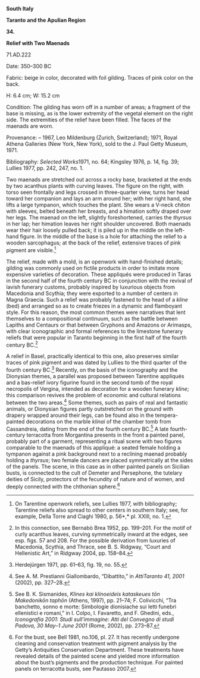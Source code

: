 **South Italy**

**Taranto and the Apulian Region**

**34.**

**Relief with Two Maenads**

71.AD.222

<span class="smcaps">Date: 350–300</span> BC

<span class="smcaps">Fabric</span>: beige in color,
decorated with foil gilding. Traces of pink color on the back.

H: 6.4 cm; W: 15.2 cm

<span class="smcaps">Condition:</span> The gilding has
worn off in a number of areas; a fragment of the base is missing, as is
the lower extremity of the vegetal element on the right side. The
extremities of the relief have been filled. The faces of the maenads are
worn.

<span class="smcaps">Provenance</span>: – 1967, Leo
Mildenburg (Zurich, Switzerland); 1971, Royal Athena Galleries (New
York, New York), sold to the J. Paul Getty Museum, 1971.

<span class="smcaps">Bibliography: *Selected
Works*</span>1971, no. 64; <span
class="smcaps">Kingsley</span> 1976, p. 14, fig. 39;
<span class="smcaps">Lullies</span> 1977, pp. 242,
247, no. 1.

Two maenads are stretched out across a rocky base, bracketed at the ends
by two acanthus plants with curving leaves. The figure on the right,
with torso seen frontally and legs crossed in three-quarter view, turns
her head toward her companion and lays an arm around her; with her right
hand, she lifts a large tympanon, which touches the plant. She wears a
V-neck chiton with sleeves, belted beneath her breasts, and a himation
softly draped over her legs. The maenad on the left, slightly
foreshortened, carries the *thyrsus* in her lap; her himation leaves her
right shoulder uncovered. Both maenads wear their hair loosely pulled
back; it is piled up in the middle on the left-hand figure. In the
middle of the base is a hole for attaching the relief to a wooden
sarcophagus; at the back of the relief, extensive traces of pink pigment
are visible.[^1]

The relief, made with a mold, is an openwork with hand-finished details;
gilding was commonly used on fictile products in order to imitate more
expensive varieties of decoration. These appliqués were produced in
Taras in the second half of the fourth century <span
class="smcaps">BC</span> in conjunction with the
revival of lavish funerary customs, probably inspired by luxurious
objects from Macedonia and Scythia; they were exported to a number of
centers in Magna Graecia. Such a relief was probably fastened to the
head of a *kline* (bed) and arranged so as to create friezes in a
dynamic and flamboyant style. For this reason, the most common themes
were narratives that lent themselves to a compositional continuum, such
as the battle between Lapiths and Centaurs or that between Gryphons and
Amazons or Arimasps, with clear iconographic and formal references to
the limestone funerary reliefs that were popular in Taranto beginning in
the first half of the fourth century <span
class="smcaps">BC.</span>[^2]

A relief in Basel, practically identical to this one, also preserves
similar traces of pink pigment and was dated by Lullies to the third
quarter of the fourth century <span
class="smcaps">BC.</span>[^3] Recently, on the basis
of the iconography and the Dionysian themes, a parallel was proposed
between Tarentine appliqués and a bas-relief ivory figurine found in the
second tomb of the royal necropolis of Vergina, intended as decoration
for a wooden funerary *kline*; this comparison revives the problem of
economic and cultural relations between the two areas.[^4] Some themes,
such as pairs of real and fantastic animals, or Dionysian figures partly
outstretched on the ground with drapery wrapped around their legs, can
be found also in the tempera-painted decorations on the marble *klinai*
of the chamber tomb from Cassandreia, dating from the end of the fourth
century <span class="smcaps">BC.</span>[^5] A late
fourth-century terracotta from Morgantina presents in the front a
painted panel, probably part of a garment, representing a ritual scene
with two figures comparable to the maenads of this appliqué: a seated
female holding a tympanon against a pink background next to a reclining
maenad probably holding a *thyrsus*; two female dancers are placed
symmetrically at the sides of the panels. The scene, in this case as in
other painted panels on Sicilian busts, is connected to the cult of
Demeter and Persephone, the tutelary deities of Sicily, protectors of
the fecundity of nature and of women, and deeply connected with the
chthonian sphere.[^6]

[^1]: On Tarentine openwork reliefs, see <span
    class="smcaps">Lullies</span> 1977, with
    bibliography; Tarentine reliefs also spread to other centers in
    southern Italy; see, for example, <span
    class="smcaps">Della Torre and Ciaghi</span> 1980,
    p. 56*,* pl. XXIII, no. 1.

[^2]: In this connection, see <span
    class="smcaps">Bernabò Brea</span> 1952, pp.
    199–201. For the motif of curly acanthus leaves, curving
    symmetrically inward at the edges, see esp. figs. 57 and 208. For
    the possible derivation from luxuries of Macedonia, Scythia, and
    Thrace, see B. S. Ridgway, “Court and Hellenistic Art,” in <span
    class="smcaps">Ridgway</span> 2004, pp. 158–84.

[^3]: <span class="smcaps">Herdejürgen</span> 1971,
    pp. 61–63, fig. 19, no. 55.

[^4]: See A. M. Prestianni Giallombardo, “Dibattito,” in *AttiTaranto
    41, 2001* (2002), pp. 327–28.

[^5]: See B. K. Sismanides, *Klines kai klinoeideis kataskeues tōn
    Makedonikōn taphōn* (Athens, 1997), pp. 21–74; F. Colivicchi, “Tra
    banchetto, sonno e morte: Simbologie dionisiache sui letti funebri
    ellenistici e romani,” in I. Colpo, I. Favaretto, and F. Ghedini,
    eds., *Iconografia 2001: Studi sull’immagine*: *Atti del Convegno di
    studi Padova, 30 May–1 June 2001* (Rome, 2002), pp. 273–87.

[^6]: For the bust, see <span
    class="smcaps">Bell</span> 1981, no.106, pl. 27.
    It has recently undergone cleaning and conservation treatment with
    pigment analysis by the Getty’s Antiquities Conservation Department.
    These treatments have revealed details of the painted scene and
    yielded more information about the bust’s pigments and the
    production technique. For painted panels on terracotta busts, see
    <span class="smcaps">Pautasso</span> 2007.
